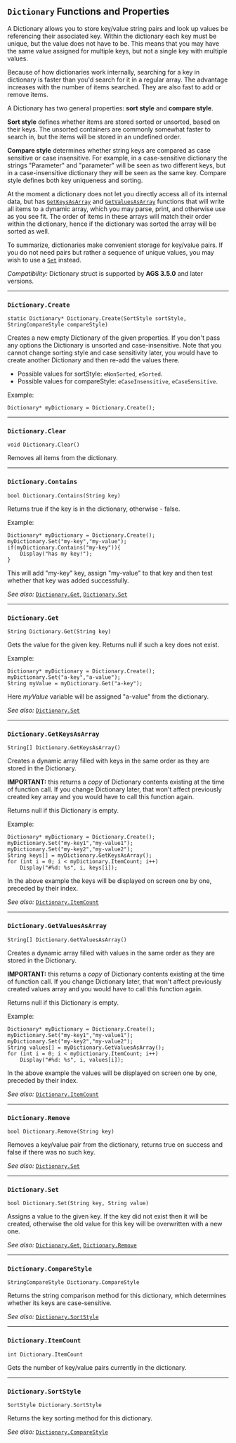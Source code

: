 ## `Dictionary` Functions and Properties

A Dictionary allows you to store key/value string pairs and look up values be referencing their associated key. Within the dictionary each key must be unique, but the value does not have to be. This means that you may have the same value assigned for multiple keys, but not a single key with multiple values.

Because of how dictionaries work internally, searching for a key in dictionary is faster than you'd search for it in a regular array. The advantage increases with the number of items searched. They are also fast to add or remove items.

A Dictionary has two general properties: **sort style** and **compare style**.

**Sort style** defines whether items are stored sorted or unsorted, based on their keys. The unsorted containers are commonly somewhat faster to search in, but the items will be stored in an undefined order.

**Compare style** determines whether string keys are compared as case sensitive or case insensitive. For example, in a case-sensitive dictionary the strings "Parameter" and "parameter" will be seen as two different keys, but in a case-insensitive dictionary they will be seen as the same key. Compare style defines both key uniqueness and sorting.

At the moment a dictionary does not let you directly access all of its internal data, but has [`GetKeysAsArray`](Dictionary#dictionarygetkeysasarray) and [`GetValuesAsArray`](Dictionary#dictionarygetvaluesasarray) functions that will write all items to a dynamic array, which you may parse, print, and otherwise use as you see fit. The order of items in these arrays will match their order within the dictionary, hence if the dictionary was sorted the array will be sorted as well.

To summarize, dictionaries make convenient storage for key/value pairs. If you do not need pairs but rather a sequence of unique values, you may wish to use a [`Set`](Set) instead.

*Compatibility:* Dictionary struct is supported by **AGS 3.5.0** and later versions.

---

### `Dictionary.Create`

```ags
static Dictionary* Dictionary.Create(SortStyle sortStyle, StringCompareStyle compareStyle)
```

Creates a new empty Dictionary of the given properties. If you don't pass any options the Dictionary is unsorted and case-insensitive. Note that you cannot change sorting style and case sensitivity later, you would have to create another Dictionary and then re-add the values there.

- Possible values for sortStyle: `eNonSorted`, `eSorted`.
- Possible values for compareStyle: `eCaseInsensitive`, `eCaseSensitive`.

Example:

```ags
Dictionary* myDictionary = Dictionary.Create();
```

---

### `Dictionary.Clear`

```ags
void Dictionary.Clear()
```

Removes all items from the dictionary.

---

### `Dictionary.Contains`

```ags
bool Dictionary.Contains(String key)
```

Returns true if the key is in the dictionary, otherwise - false.

Example:

```ags
Dictionary* myDictionary = Dictionary.Create();
myDictionary.Set("my-key","my-value");
if(myDictionary.Contains("my-key")){
    Display("has my key!");
}
```

This will add "my-key" key, assign "my-value" to that key and then test whether that key was added successfully.

*See also:* [`Dictionary.Get`](Dictionary#dictionaryget),
[`Dictionary.Set`](Dictionary#dictionaryset)

---

### `Dictionary.Get`

```ags
String Dictionary.Get(String key)
```

Gets the value for the given key. Returns null if such a key does not exist.

Example:

```ags
Dictionary* myDictionary = Dictionary.Create();
myDictionary.Set("a-key","a-value");
String myValue = myDictionary.Get("a-key");
```

Here _myValue_ variable will be assigned "a-value" from the dictionary.

*See also:* [`Dictionary.Set`](Dictionary#dictionaryset)

---

### `Dictionary.GetKeysAsArray`

```ags
String[] Dictionary.GetKeysAsArray()
```

Creates a dynamic array filled with keys in the same order as they are stored in the Dictionary.

**IMPORTANT:** this returns a *copy* of Dictionary contents existing at the time of function call. If you change Dictionary later, that won't affect previously created key array and you would have to call this function again.

Returns null if this Dictionary is empty.

Example:

```ags
Dictionary* myDictionary = Dictionary.Create();
myDictionary.Set("my-key1","my-value1");
myDictionary.Set("my-key2","my-value2");
String keys[] = myDictionary.GetKeysAsArray();
for (int i = 0; i < myDictionary.ItemCount; i++)
    Display("#%d: %s", i, keys[i]);
```

In the above example the keys will be displayed on screen one by one, preceded by their index.

*See also:* [`Dictionary.ItemCount`](Dictionary#dictionaryitemcount)

---

### `Dictionary.GetValuesAsArray`

```ags
String[] Dictionary.GetValuesAsArray()
```

Creates a dynamic array filled with values in the same order as they are stored in the Dictionary.

**IMPORTANT:** this returns a *copy* of Dictionary contents existing at the time of function call. If you change Dictionary later, that won't affect previously created values array and you would have to call this function again.

Returns null if this Dictionary is empty.

Example:

```ags
Dictionary* myDictionary = Dictionary.Create();
myDictionary.Set("my-key1","my-value1");
myDictionary.Set("my-key2","my-value2");
String values[] = myDictionary.GetValuesAsArray();
for (int i = 0; i < myDictionary.ItemCount; i++)
    Display("#%d: %s", i, values[i]);
```

In the above example the values will be displayed on screen one by one, preceded by their index.

*See also:* [`Dictionary.ItemCount`](Dictionary#dictionaryitemcount)

---

### `Dictionary.Remove`

```ags
bool Dictionary.Remove(String key)
```

Removes a key/value pair from the dictionary, returns true on success and false if there was no such key.

*See also:* [`Dictionary.Set`](Dictionary#dictionaryset)

---

### `Dictionary.Set`

```ags
bool Dictionary.Set(String key, String value)
```

Assigns a value to the given key. If the key did not exist then it will be created, otherwise the old value for this key will be overwritten with a new one.

*See also:* [`Dictionary.Get`](Dictionary#dictionaryget),
[`Dictionary.Remove`](Dictionary#dictionaryremove)

---

### `Dictionary.CompareStyle`

```ags
StringCompareStyle Dictionary.CompareStyle
```

Returns the string comparison method for this dictionary, which determines whether its keys are case-sensitive.

*See also:* [`Dictionary.SortStyle`](Dictionary#dictionarysortstyle)

---

### `Dictionary.ItemCount`

```ags
int Dictionary.ItemCount
```

Gets the number of key/value pairs currently in the dictionary.

---

### `Dictionary.SortStyle`

```ags
SortStyle Dictionary.SortStyle
```

Returns the key sorting method for this dictionary.

*See also:* [`Dictionary.CompareStyle`](Dictionary#dictionarycomparestyle)
